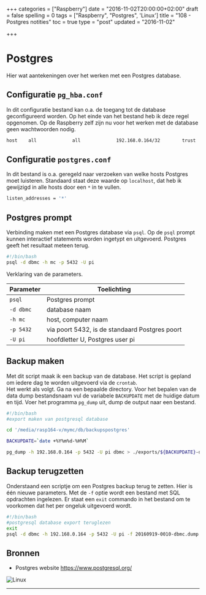 +++
categories = ["Raspberry"]
date = "2016-11-02T20:00:00+02:00"
draft = false
spelling = 0
tags = ["Raspberry", "Postgres", 'Linux']
title = "108 - Postgres notities"
toc = true
type = "post"
updated = "2016-11-02"

+++

# Postgres
Hier wat aantekeningen over het werken met een Postgres database. 


## Configuratie `pg_hba.conf`
In dit configuratie bestand kan o.a. de toegang tot de database geconfigureerd
worden. 
Op het einde van het bestand heb ik deze regel opgenomen. Op de Raspberry zelf
zijn nu voor het werken met de database geen wachtwoorden nodig.
```bash
host    all             all             192.168.0.164/32        trust
```

## Configuratie `postgres.conf`
In dit bestand is o.a. geregeld naar verzoeken van welke hosts Postgres moet
luisteren. Standaard staat deze waarde op `localhost`, dat heb ik gewijzigd in
alle hosts door een `*` in te vullen.
```bash
listen_addresses = '*'
```

## Postgres prompt

Verbinding maken met een Postgres database via `psql`.
Op de `psql` prompt kunnen interactief statements worden ingetypt en uitgevoerd. 
Postgres geeft het resultaat meteen terug.

```bash
#!/bin/bash 
psql -d dbmc -h mc -p 5432 -U pi
```
Verklaring van de parameters.

Parameter | Toelichting
--------- | -----------
`psql`    | Postgres prompt
`-d dbmc` | database naam
`-h mc`   | host, computer naam
`-p 5432` | via poort 5432, is de standaard Postgres poort
`-U pi`   | hoofdletter U, Postgres user pi


## Backup maken

Met dit script maak ik een backup van de database. Het script is gepland om
iedere dag te worden uitgevoerd via de `crontab`.  
Het werkt als volgt. Ga na een bepaalde directory. 
Voor het bepalen van de data dump bestandsnaam vul de variabele `BACKUPDATE` met de huidige datum en tijd. 
Voer het programma `pg_dump` uit, dump de output naar een bestand.

```bash
#!/bin/bash 
#export maken van postgresql database

cd '/media/rasp164-v/mymc/db/backupspostgres'

BACKUPDATE=`date +%Y%m%d-%H%M`

pg_dump -h 192.168.0.164 -p 5432 -U pi dbmc > ./exports/${BACKUPDATE}-dbmc.dump
```


## Backup terugzetten
Onderstaand een scriptje om een Postgres backup terug te zetten.
Hier is één nieuwe parameters. Met de `-f` optie wordt een bestand met SQL
opdrachten ingelezen. 
Er staat een `exit` commando in het bestand om te voorkomen dat het per ongeluk
uitgevoerd wordt. 

```bash
#!/bin/bash 
#postgresql database export teruglezen
exit
psql -d dbmc -h 192.168.0.164 -p 5432 -U pi -f 20160919-0010-dbmc.dump
```


## Bronnen

* Postgres website
https://www.postgresql.org/


![Linux](/img/logo_linux.jpg)

* * *


